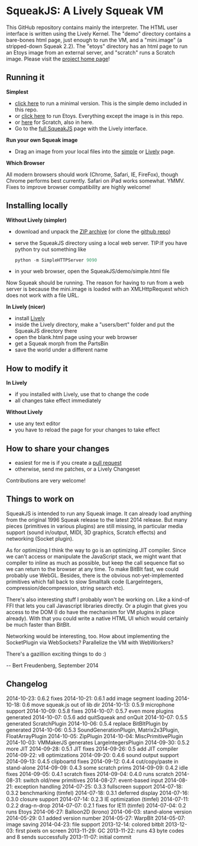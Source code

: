 SqueakJS: A Lively Squeak VM
============================

This GitHub repository contains mainly the interpreter. The HTML user interface is written using the Lively Kernel.
The "demo" directory contains a bare-bones html page, just enough to run the VM, and a "mini.image" (a stripped-down Squeak 2.2).
The "etoys" directory has an html page to run an Etoys image from an external server, and "scratch" runs a Scratch image.
Please visit the [project home page][homepage]!

Running it
----------
**Simplest**

* [click here][simple] to run a minimal version. This is the simple demo included in this repo.
* or [click here][etoys] to run Etoys. Everything except the image is in this repo.
* or [here][scratch] for Scratch, also in here.
* Go to the [full SqueakJS][full] page with the Lively interface.

**Run your own Squeak image**

* Drag an image from your local files into the [simple][simple] or [Lively][full] page.

**Which Browser**

All modern browsers should work (Chrome, Safari, IE, FireFox), though Chrome performs best currently. Safari on iPad works somewhat. YMMV.
Fixes to improve browser compatibility are highly welcome!


Installing locally
------------------
**Without Lively (simpler)**

* download and unpack the [ZIP archive][zip] (or clone the [github repo][repo])
* serve the SqueakJS directory using a local web server.
  TIP:If you have python try out something like
  ```python
  python -m SimpleHTTPServer 9090
  ```        
  
* in your web browser, open the SqueakJS/demo/simple.html file

Now Squeak should be running.
The reason for having to run from a web server is because the mini.image is loaded with an XMLHttpRequest which does not work with a file URL.

**In Lively (nicer)**

* install [Lively][lively]
* inside the Lively directory, make a "users/bert" folder and put the SqueakJS directory there
* open the blank.html page using your web browser
* get a Squeak morph from the PartsBin
* save the world under a different name 

How to modify it
----------------
**In Lively**

* if you installed with Lively, use that to change the code
* all changes take effect immediately

**Without Lively**

* use any text editor
* you have to reload the page for your changes to take effect

How to share your changes
-------------------------
* easiest for me is if you create a [pull request][pullreq]
* otherwise, send me patches, or a Lively Changeset

Contributions are very welcome! 

Things to work on
-----------------
SqueakJS is intended to run any Squeak image. It can already load anything from the original 1996 Squeak release to the latest 2014 release. But many pieces (primitives in various plugins) are still missing, in particular media support (sound in/output, MIDI, 3D graphics, Scratch effects) and networking (Socket plugin). 

As for optimizing I think the way to go is an optimizing JIT compiler. Since we can't access or manipulate the JavaScript stack, we might want that compiler to inline as much as possible, but keep the call sequence flat so we can return to the browser at any time. To make BitBlt fast, we could probably use WebGL. Besides, there is the obvious not-yet-implemented primitives which fall back to slow Smalltalk code (LargeIntegers, compression/decompression, string search etc).

There's also interesting stuff I probably won't be working on. Like a kind-of FFI that lets you call Javascript libraries directly. Or a plugin that gives you access to the DOM (I do have the mechanism for VM plugins in place already). With that you could write a native HTML UI which would certainly be much faster than BitBlt.

Networking would be interesting, too. How about implementing the SocketPlugin via WebSockets? Parallelize the VM with WebWorkers?

There's a gazillion exciting things to do :)

  --  Bert Freudenberg, September 2014

  [repo]:     https://github.com/bertfreudenberg/SqueakJS
  [homepage]: http://bertfreudenberg.github.io/SqueakJS/
  [simple]:   http://bertfreudenberg.github.io/SqueakJS/demo/simple.html
  [etoys]:    http://bertfreudenberg.github.io/SqueakJS/etoys/
  [scratch]:  http://bertfreudenberg.github.io/SqueakJS/scratch/
  [full]:     http://lively-web.org/users/bert/squeak.html
  [zip]:      https://github.com/bertfreudenberg/SqueakJS/archive/master.zip
  [lively]:   https://github.com/LivelyKernel/LivelyKernel
  [pullreq]:  https://help.github.com/articles/using-pull-requests


Changelog
---------
2014-10-23: 0.6.2 fixes 
2014-10-21: 0.6.1 add image segment loading 
2014-10-18: 0.6 move squeak.js out of lib dir
2014-10-13: 0.5.9 microphone support
2014-10-09: 0.5.8 fixes
2014-10-07: 0.5.7 even more plugins generated
2014-10-07: 0.5.6 add quitSqueak and onQuit
2014-10-07: 0.5.5 generated ScratchPlugin
2014-10-06: 0.5.4 replace BitBltPlugin by generated
2014-10-06: 0.5.3 SoundGenerationPlugin, Matrix2x3Plugin, FloatArrayPlugin
2014-10-05: ZipPlugin
2014-10-04: MiscPrimitivePlugin
2014-10-03: VMMakerJS generates LargeIntegersPlugin
2014-09-30: 0.5.2 more JIT
2014-09-28: 0.5.1 JIT fixes
2014-09-26: 0.5 add JIT compiler
2014-09-22: v8 optimizations
2014-09-20: 0.4.6 sound output support
2014-09-13: 0.4.5 clipboartd fixes
2014-09-12: 0.4.4 cut/copy/paste in stand-alone
2014-09-09: 0.4.3 some scratch prims
2014-09-09: 0.4.2 idle fixes
2014-09-05: 0.4.1 scratch fixes
2014-09-04: 0.4.0 runs scratch
2014-08-31: switch old/new primitives
2014-08-27: event-based input
2014-08-21: exception handling
2014-07-25: 0.3.3 fullscreen support
2014-07-18: 0.3.2 benchmarking (timfel)
2014-07-18: 0.3.1 deferred display
2014-07-16: 0.3.0 closure support
2014-07-14: 0.2.3 IE optimization (timfel)
2014-07-11: 0.2.2 drag-n-drop
2014-07-07: 0.2.1 fixes for IE11 (timfel)
2014-07-04: 0.2 runs Etoys
2014-06-27: Balloon2D (krono)
2014-06-03: stand-alone version
2014-05-29: 0.1 added version number
2014-05-27: WarpBlt
2014-05-07: image saving
2014-04-23: file support
2013-12-14: colored bitblt
2013-12-03: first pixels on screen
2013-11-29: GC
2013-11-22: runs 43 byte codes and 8 sends successfully
2013-11-07: initial commit